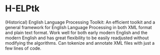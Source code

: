 # H-ELPtk
(Historical) English Language Processing Toolkit: An efficient toolkit and a general framework for English Language Processing in both XML format and plain text format. Work well for both early modern English and the modern English and has great flexibility to be easily readjusted without modifying the algorithms. Can tokenize and annotate XML files with just a few lines of code.
